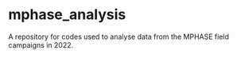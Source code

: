 # mphase_analysis
A repository for codes used to analyse data from the MPHASE field campaigns in 2022.
